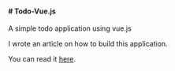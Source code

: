 <h4># Todo-Vue.js</h4>
<p>A simple todo application using vue.js</p>
<p>I wrote an article on how to build this application.</p>
<p>You can read it <a href="https://paper.dropbox.com/doc/present/bt8p2eCbZYyI154iOY5cr">here</a>.</p>
